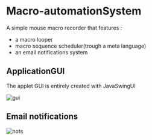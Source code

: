 # Macro-automationSystem
A simple mouse macro recorder that features :
* a macro looper
* macro sequence scheduler(trough a meta language)
* an email notifications system

## ApplicationGUI
The applet GUI is entirely created with JavaSwingUI

![gui](https://i.imgur.com/EnUQ6Br.png)

## Email notifications
![nots](https://i.imgur.com/bnrbMRU.png)
